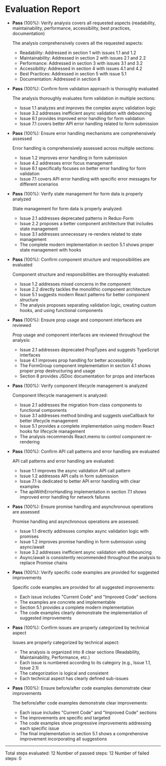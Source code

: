 # Evaluation Report

- **Pass** (100%): Verify analysis covers all requested aspects (readability, maintainability, performance, accessibility, best practices, documentation)

    The analysis comprehensively covers all the requested aspects:
    - Readability: Addressed in section 1 with issues 1.1 and 1.2
    - Maintainability: Addressed in section 2 with issues 2.1 and 2.2
    - Performance: Addressed in section 3 with issues 3.1 and 3.2
    - Accessibility: Addressed in section 4 with issues 4.1 and 4.2
    - Best Practices: Addressed in section 5 with issue 5.1
    - Documentation: Addressed in section 8

- **Pass** (100%): Confirm form validation approach is thoroughly evaluated

    The analysis thoroughly evaluates form validation in multiple sections:
    - Issue 1.1 analyzes and improves the complex async validation logic
    - Issue 3.2 addresses inefficient async validation with debouncing
    - Issue 6.1 provides improved error handling for form validation
    - Issue 7.1 covers better API error handling related to form submission

- **Pass** (100%): Ensure error handling mechanisms are comprehensively assessed

    Error handling is comprehensively assessed across multiple sections:
    - Issue 1.2 improves error handling in form submission
    - Issue 4.2 addresses error focus management
    - Issue 6.1 specifically focuses on better error handling for form validation
    - Issue 7.1 covers API error handling with specific error messages for different scenarios

- **Pass** (100%): Verify state management for form data is properly analyzed

    State management for form data is properly analyzed:
    - Issue 2.1 addresses deprecated patterns in Redux-Form
    - Issue 2.2 proposes a better component architecture that includes state management
    - Issue 3.1 addresses unnecessary re-renders related to state management
    - The complete modern implementation in section 5.1 shows proper state management with hooks

- **Pass** (100%): Confirm component structure and responsibilities are evaluated

    Component structure and responsibilities are thoroughly evaluated:
    - Issue 1.2 addresses mixed concerns in the component
    - Issue 2.2 directly tackles the monolithic component architecture
    - Issue 5.1 suggests modern React patterns for better component structure
    - The analysis proposes separating validation logic, creating custom hooks, and using functional components

- **Pass** (100%): Ensure prop usage and component interfaces are reviewed

    Prop usage and component interfaces are reviewed throughout the analysis:
    - Issue 2.1 addresses deprecated PropTypes and suggests TypeScript interfaces
    - Issue 4.1 improves prop handling for better accessibility
    - The FormGroup component implementation in section 4.1 shows proper prop destructuring and usage
    - Section 8 provides JSDoc documentation for props and interfaces

- **Pass** (100%): Verify component lifecycle management is analyzed

    Component lifecycle management is analyzed:
    - Issue 2.1 addresses the migration from class components to functional components
    - Issue 3.1 addresses method binding and suggests useCallback for better lifecycle management
    - Issue 5.1 provides a complete implementation using modern React hooks for lifecycle management
    - The analysis recommends React.memo to control component re-rendering

- **Pass** (100%): Confirm API call patterns and error handling are evaluated

    API call patterns and error handling are evaluated:
    - Issue 1.1 improves the async validation API call pattern
    - Issue 1.2 addresses API calls in form submission
    - Issue 7.1 is dedicated to better API error handling with clear examples
    - The apiWithErrorHandling implementation in section 7.1 shows improved error handling for network failures

- **Pass** (100%): Ensure promise handling and asynchronous operations are assessed

    Promise handling and asynchronous operations are assessed:
    - Issue 1.1 directly addresses complex async validation logic with promises
    - Issue 1.2 improves promise handling in form submission using async/await
    - Issue 3.2 addresses inefficient async validation with debouncing
    - Async/await is consistently recommended throughout the analysis to replace Promise chains

- **Pass** (100%): Verify specific code examples are provided for suggested improvements

    Specific code examples are provided for all suggested improvements:
    - Each issue includes "Current Code" and "Improved Code" sections
    - The examples are concrete and implementable
    - Section 5.1 provides a complete modern implementation
    - The code examples clearly demonstrate the implementation of suggested improvements

- **Pass** (100%): Confirm issues are properly categorized by technical aspect

    Issues are properly categorized by technical aspect:
    - The analysis is organized into 8 clear sections (Readability, Maintainability, Performance, etc.)
    - Each issue is numbered according to its category (e.g., Issue 1.1, Issue 2.1)
    - The categorization is logical and consistent
    - Each technical aspect has clearly defined sub-issues

- **Pass** (100%): Ensure before/after code examples demonstrate clear improvements

    The before/after code examples demonstrate clear improvements:
    - Each issue includes "Current Code" and "Improved Code" sections
    - The improvements are specific and targeted
    - The code examples show progressive improvements addressing each specific issue
    - The final implementation in section 5.1 shows a comprehensive improvement incorporating all suggestions

---

Total steps evaluated: 12
Number of passed steps: 12
Number of failed steps: 0